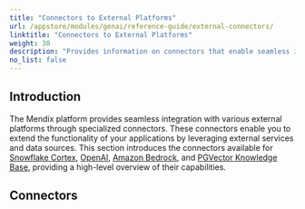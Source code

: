 ```yaml
---
title: "Connectors to External Platforms"
url: /appstore/modules/genai/reference-guide/external-connectors/
linktitle: "Connectors to External Platforms"
weight: 30
description: "Provides information on connectors that enable seamless integration between Mendix applications and external platforms."
no_list: false
---
```


## Introduction 

The Mendix platform provides seamless integration with various external platforms through specialized connectors. These connectors enable you to extend the functionality of your applications by leveraging external services and data sources. This section introduces the connectors available for [Snowflake Cortex](/appstore/modules/genai/snowflake-cortex/), [OpenAI](/appstore/modules/genai/openai/), [Amazon Bedrock](/appstore/modules/genai/bedrock/), and [PGVector Knowledge Base](/appstore/modules/genai/pgvector/), providing a high-level overview of their capabilities.

## Connectors
